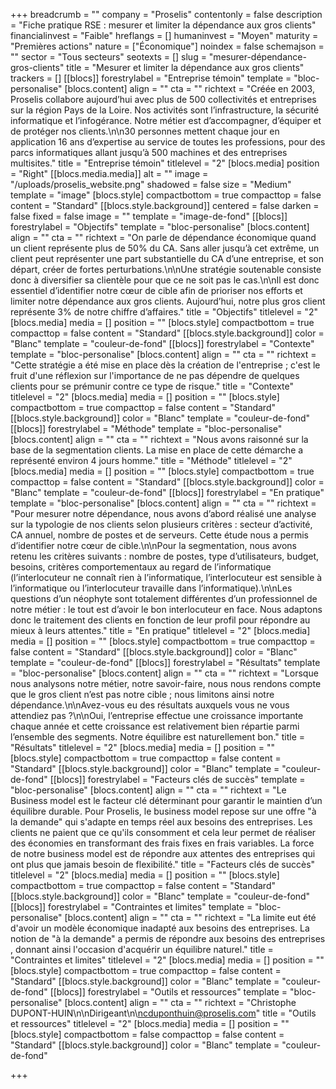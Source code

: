 +++
breadcrumb = ""
company = "Proselis"
contentonly = false
description = "Fiche pratique RSE : mesurer et limiter la dépendance aux gros clients"
financialinvest = "Faible"
hreflangs = []
humaninvest = "Moyen"
maturity = "Premières actions"
nature = ["Économique"]
noindex = false
schemajson = ""
sector = "Tous secteurs"
seotexts = []
slug = "mesurer-dépendance-gros-clients"
title = "Mesurer et limiter la dépendance aux gros clients"
trackers = []
[[blocs]]
forestrylabel = "Entreprise témoin"
template = "bloc-personalise"
[blocs.content]
align = ""
cta = ""
richtext = "Créée en 2003, Proselis collabore aujourd’hui avec plus de 500 collectivités et entreprises sur la région Pays de la Loire. Nos activités sont l’infrastructure, la sécurité informatique et l’infogérance. Notre métier est d’accompagner, d’équiper et de protéger nos clients.\n\n30 personnes mettent chaque jour en application 16 ans d’expertise au service de toutes les professions, pour des parcs informatiques allant jusqu’à 500 machines et des entreprises multisites."
title = "Entreprise témoin"
titlelevel = "2"
[blocs.media]
position = "Right"
[[blocs.media.media]]
alt = ""
image = "/uploads/proselis_website.png"
shadowed = false
size = "Medium"
template = "image"
[blocs.style]
compactbottom = true
compacttop = false
content = "Standard"
[[blocs.style.background]]
centered = false
darken = false
fixed = false
image = ""
template = "image-de-fond"
[[blocs]]
forestrylabel = "Objectifs"
template = "bloc-personalise"
[blocs.content]
align = ""
cta = ""
richtext = "On parle de dépendance économique quand un client représente plus de 50% du CA. Sans aller jusqu’à cet extrême, un client peut représenter une part substantielle du CA d’une entreprise, et son départ, créer de fortes perturbations.\n\nUne stratégie soutenable consiste donc à diversifier sa clientèle pour que ce ne soit pas le cas.\n\nIl est donc essentiel d’identifier notre cœur de cible afin de prioriser nos efforts et limiter notre dépendance aux gros clients. Aujourd’hui, notre plus gros client représente 3% de notre chiffre d’affaires."
title = "Objectifs"
titlelevel = "2"
[blocs.media]
media = []
position = ""
[blocs.style]
compactbottom = true
compacttop = false
content = "Standard"
[[blocs.style.background]]
color = "Blanc"
template = "couleur-de-fond"
[[blocs]]
forestrylabel = "Contexte"
template = "bloc-personalise"
[blocs.content]
align = ""
cta = ""
richtext = "Cette stratégie a été mise en place dès la création de l'entreprise ; c'est le fruit d'une réflexion sur l'importance de ne pas dépendre de quelques clients pour se prémunir contre ce type de risque."
title = "Contexte"
titlelevel = "2"
[blocs.media]
media = []
position = ""
[blocs.style]
compactbottom = true
compacttop = false
content = "Standard"
[[blocs.style.background]]
color = "Blanc"
template = "couleur-de-fond"
[[blocs]]
forestrylabel = "Méthode"
template = "bloc-personalise"
[blocs.content]
align = ""
cta = ""
richtext = "Nous avons raisonné sur la base de la segmentation clients. La mise en place de cette démarche a représenté environ 4 jours homme."
title = "Méthode"
titlelevel = "2"
[blocs.media]
media = []
position = ""
[blocs.style]
compactbottom = true
compacttop = false
content = "Standard"
[[blocs.style.background]]
color = "Blanc"
template = "couleur-de-fond"
[[blocs]]
forestrylabel = "En pratique"
template = "bloc-personalise"
[blocs.content]
align = ""
cta = ""
richtext = "Pour mesurer notre dépendance, nous avons d’abord réalisé une analyse sur la typologie de nos clients selon plusieurs critères : secteur d’activité, CA annuel, nombre de postes et de serveurs. Cette étude nous a permis d’identifier notre cœur de cible.\n\nPour la segmentation, nous avons retenu les critères suivants : nombre de postes, type d’utilisateurs, budget, besoins, critères comportementaux au regard de l’informatique (l’interlocuteur ne connaît rien à l’informatique, l’interlocuteur est sensible à l’informatique ou l’interlocuteur travaille dans l’informatique).\n\nLes questions d’un néophyte sont totalement différentes d’un professionnel de notre métier : le tout est d’avoir le bon interlocuteur en face. Nous adaptons donc le traitement des clients en fonction de leur profil pour répondre au mieux à leurs attentes."
title = "En pratique"
titlelevel = "2"
[blocs.media]
media = []
position = ""
[blocs.style]
compactbottom = true
compacttop = false
content = "Standard"
[[blocs.style.background]]
color = "Blanc"
template = "couleur-de-fond"
[[blocs]]
forestrylabel = "Résultats"
template = "bloc-personalise"
[blocs.content]
align = ""
cta = ""
richtext = "Lorsque nous analysons notre métier, notre savoir-faire, nous nous rendons compte que le gros client n’est pas notre cible ; nous limitons ainsi notre dépendance.\n\nAvez-vous eu des résultats auxquels vous ne vous attendiez pas ?\n\nOui, l’entreprise effectue une croissance importante chaque année et cette croissance est relativement bien répartie parmi l’ensemble des segments. Notre équilibre est naturellement bon."
title = "Résultats"
titlelevel = "2"
[blocs.media]
media = []
position = ""
[blocs.style]
compactbottom = true
compacttop = false
content = "Standard"
[[blocs.style.background]]
color = "Blanc"
template = "couleur-de-fond"
[[blocs]]
forestrylabel = "Facteurs clés de succès"
template = "bloc-personalise"
[blocs.content]
align = ""
cta = ""
richtext = "Le Business model est le facteur clé déterminant pour garantir le maintien d’un équilibre durable. Pour Proselis, le business model repose sur une offre \"à la demande\" qui s'adapte en temps réel aux besoins des entreprises. Les clients ne paient que ce qu'ils consomment et cela leur permet de réaliser des économies en transformant des frais fixes en frais variables. La force de notre business model est de répondre aux attentes des entreprises qui ont plus que jamais besoin de flexibilité."
title = "Facteurs clés de succès"
titlelevel = "2"
[blocs.media]
media = []
position = ""
[blocs.style]
compactbottom = true
compacttop = false
content = "Standard"
[[blocs.style.background]]
color = "Blanc"
template = "couleur-de-fond"
[[blocs]]
forestrylabel = "Contraintes et limites"
template = "bloc-personalise"
[blocs.content]
align = ""
cta = ""
richtext = "La limite eut été d'avoir un modèle économique inadapté aux besoins des entreprises. La notion de \"à la demande\" a permis de répondre aux besoins des entreprises , donnant ainsi l'occasion d'acquérir un équilibre naturel."
title = "Contraintes et limites"
titlelevel = "2"
[blocs.media]
media = []
position = ""
[blocs.style]
compactbottom = true
compacttop = false
content = "Standard"
[[blocs.style.background]]
color = "Blanc"
template = "couleur-de-fond"
[[blocs]]
forestrylabel = "Outils et ressources"
template = "bloc-personalise"
[blocs.content]
align = ""
cta = ""
richtext = "Christophe DUPONT-HUIN\n\nDirigeant\n\ncduponthuin@proselis.com"
title = "Outils et ressources"
titlelevel = "2"
[blocs.media]
media = []
position = ""
[blocs.style]
compactbottom = false
compacttop = false
content = "Standard"
[[blocs.style.background]]
color = "Blanc"
template = "couleur-de-fond"

+++

